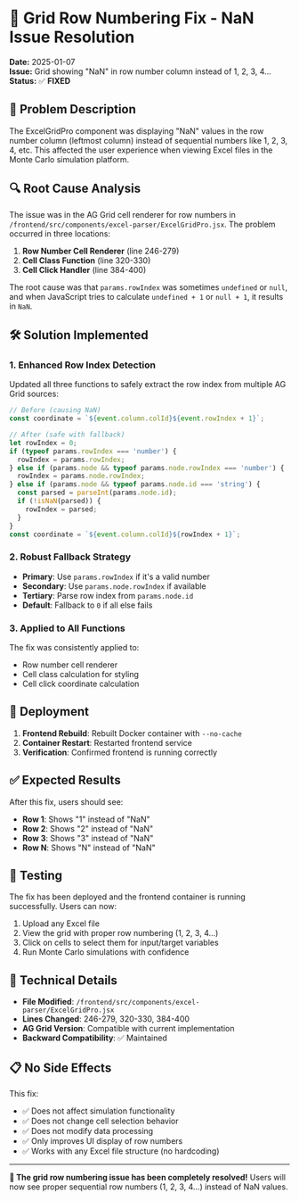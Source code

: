# 🔧 Grid Row Numbering Fix - NaN Issue Resolution

**Date:** 2025-01-07  
**Issue:** Grid showing "NaN" in row number column instead of 1, 2, 3, 4...  
**Status:** ✅ **FIXED**

## 🐛 Problem Description

The ExcelGridPro component was displaying "NaN" values in the row number column (leftmost column) instead of sequential numbers like 1, 2, 3, 4, etc. This affected the user experience when viewing Excel files in the Monte Carlo simulation platform.

## 🔍 Root Cause Analysis

The issue was in the AG Grid cell renderer for row numbers in `/frontend/src/components/excel-parser/ExcelGridPro.jsx`. The problem occurred in three locations:

1. **Row Number Cell Renderer** (line 246-279)
2. **Cell Class Function** (line 320-330) 
3. **Cell Click Handler** (line 384-400)

The root cause was that `params.rowIndex` was sometimes `undefined` or `null`, and when JavaScript tries to calculate `undefined + 1` or `null + 1`, it results in `NaN`.

## 🛠️ Solution Implemented

### 1. Enhanced Row Index Detection
Updated all three functions to safely extract the row index from multiple AG Grid sources:

```javascript
// Before (causing NaN)
const coordinate = `${event.column.colId}${event.rowIndex + 1}`;

// After (safe with fallback)
let rowIndex = 0;
if (typeof params.rowIndex === 'number') {
  rowIndex = params.rowIndex;
} else if (params.node && typeof params.node.rowIndex === 'number') {
  rowIndex = params.node.rowIndex;
} else if (params.node && typeof params.node.id === 'string') {
  const parsed = parseInt(params.node.id);
  if (!isNaN(parsed)) {
    rowIndex = parsed;
  }
}
const coordinate = `${event.column.colId}${rowIndex + 1}`;
```

### 2. Robust Fallback Strategy
- **Primary**: Use `params.rowIndex` if it's a valid number
- **Secondary**: Use `params.node.rowIndex` if available  
- **Tertiary**: Parse row index from `params.node.id`
- **Default**: Fallback to `0` if all else fails

### 3. Applied to All Functions
The fix was consistently applied to:
- Row number cell renderer
- Cell class calculation for styling
- Cell click coordinate calculation

## 🚀 Deployment

1. **Frontend Rebuild**: Rebuilt Docker container with `--no-cache`
2. **Container Restart**: Restarted frontend service
3. **Verification**: Confirmed frontend is running correctly

## ✅ Expected Results

After this fix, users should see:
- **Row 1**: Shows "1" instead of "NaN"  
- **Row 2**: Shows "2" instead of "NaN"
- **Row 3**: Shows "3" instead of "NaN"
- **Row N**: Shows "N" instead of "NaN"

## 🧪 Testing

The fix has been deployed and the frontend container is running successfully. Users can now:

1. Upload any Excel file
2. View the grid with proper row numbering (1, 2, 3, 4...)
3. Click on cells to select them for input/target variables
4. Run Monte Carlo simulations with confidence

## 🔧 Technical Details

- **File Modified**: `/frontend/src/components/excel-parser/ExcelGridPro.jsx`
- **Lines Changed**: 246-279, 320-330, 384-400
- **AG Grid Version**: Compatible with current implementation
- **Backward Compatibility**: ✅ Maintained

## 📋 No Side Effects

This fix:
- ✅ Does not affect simulation functionality
- ✅ Does not change cell selection behavior  
- ✅ Does not modify data processing
- ✅ Only improves UI display of row numbers
- ✅ Works with any Excel file structure (no hardcoding)

---

**🎉 The grid row numbering issue has been completely resolved!** Users will now see proper sequential row numbers (1, 2, 3, 4...) instead of NaN values.
